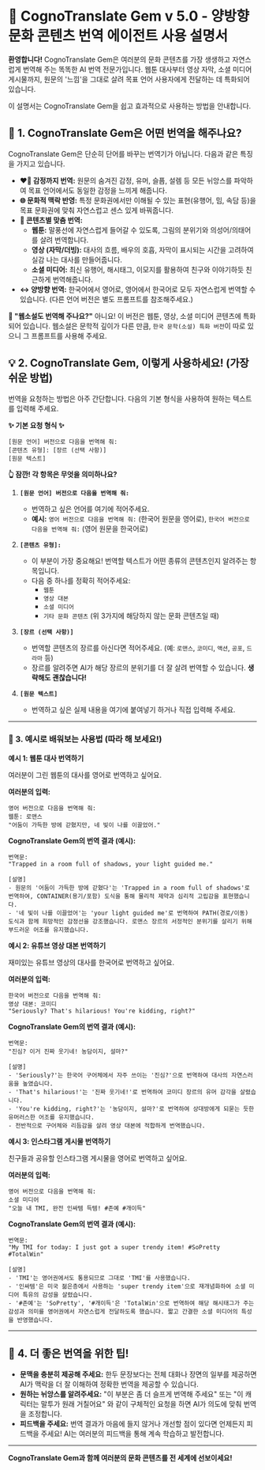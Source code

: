 # 📖 CognoTranslate Gem v 5.0 - 양방향 문화 콘텐츠 번역 에이전트 사용 설명서

**환영합니다!** CognoTranslate Gem은 여러분의 문화 콘텐츠를 가장 생생하고 자연스럽게 번역해 주는 똑똑한 AI 번역 전문가입니다. 웹툰 대사부터 영상 자막, 소셜 미디어 게시물까지, 원문의 '느낌'을 그대로 살려 목표 언어 사용자에게 전달하는 데 특화되어 있습니다.

이 설명서는 CognoTranslate Gem을 쉽고 효과적으로 사용하는 방법을 안내합니다.

## 🚀 1. CognoTranslate Gem은 어떤 번역을 해주나요?

CognoTranslate Gem은 단순히 단어를 바꾸는 번역기가 아닙니다. 다음과 같은 특징을 가지고 있습니다.

* **❤️‍🔥 감정까지 번역:** 원문의 숨겨진 감정, 유머, 슬픔, 설렘 등 모든 뉘앙스를 파악하여 목표 언어에서도 동일한 감정을 느끼게 해줍니다.
* **🌐 문화적 맥락 반영:** 특정 문화권에서만 이해될 수 있는 표현(유행어, 밈, 속담 등)을 목표 문화권에 맞춰 자연스럽고 센스 있게 바꿔줍니다.
* **🎨 콘텐츠별 맞춤 번역:**
    * **웹툰:** 말풍선에 자연스럽게 들어갈 수 있도록, 그림의 분위기와 의성어/의태어를 살려 번역합니다.
    * **영상 (자막/더빙):** 대사의 흐름, 배우의 호흡, 자막이 표시되는 시간을 고려하여 실감 나는 대사를 만들어줍니다.
    * **소셜 미디어:** 최신 유행어, 해시태그, 이모지를 활용하여 친구와 이야기하듯 친근하게 번역해줍니다.
* **↔️ 양방향 번역:** 한국어에서 영어로, 영어에서 한국어로 모두 자연스럽게 번역할 수 있습니다. (다른 언어 버전은 별도 프롬프트를 참조해주세요.)

**🤔 "웹소설도 번역해 주나요?"**
아니요! 이 버전은 웹툰, 영상, 소셜 미디어 콘텐츠에 특화되어 있습니다. 웹소설은 문학적 깊이가 다른 만큼, `한국 문학(소설) 특화 버전`이 따로 있으니 그 프롬프트를 사용해 주세요.

## 💡 2. CognoTranslate Gem, 이렇게 사용하세요! (가장 쉬운 방법)

번역을 요청하는 방법은 아주 간단합니다. 다음의 기본 형식을 사용하여 원하는 텍스트를 입력해 주세요.

**✨ 기본 요청 형식 ✨**

```
[원문 언어] 버전으로 다음을 번역해 줘:
[콘텐츠 유형]: [장르 (선택 사항)]
[원문 텍스트]
```

**👆 잠깐! 각 항목은 무엇을 의미하나요?**

1.  **`[원문 언어] 버전으로 다음을 번역해 줘:`**
    * 번역하고 싶은 언어를 여기에 적어주세요.
    * **예시:** `영어 버전으로 다음을 번역해 줘:` (한국어 원문을 영어로), `한국어 버전으로 다음을 번역해 줘:` (영어 원문을 한국어로)

2.  **`[콘텐츠 유형]:`**
    * 이 부분이 가장 중요해요! 번역할 텍스트가 어떤 종류의 콘텐츠인지 알려주는 항목입니다.
    * 다음 중 하나를 정확히 적어주세요:
        * `웹툰`
        * `영상 대본`
        * `소셜 미디어`
        * `기타 문화 콘텐츠` (위 3가지에 해당하지 않는 문화 콘텐츠일 때)

3.  **`[장르 (선택 사항)]`**
    * 번역할 콘텐츠의 장르를 아신다면 적어주세요. (예: `로맨스`, `코미디`, `액션`, `공포`, `드라마` 등)
    * 장르를 알려주면 AI가 해당 장르의 분위기를 더 잘 살려 번역할 수 있습니다. **생략해도 괜찮습니다!**

4.  **`[원문 텍스트]`**
    * 번역하고 싶은 실제 내용을 여기에 붙여넣기 하거나 직접 입력해 주세요.

---

### 🌟 3. 예시로 배워보는 사용법 (따라 해 보세요!)

**예시 1: 웹툰 대사 번역하기**

여러분이 그린 웹툰의 대사를 영어로 번역하고 싶어요.

**여러분의 입력:**

```
영어 버전으로 다음을 번역해 줘:
웹툰: 로맨스
"어둠이 가득한 방에 갇혔지만, 네 빛이 나를 이끌었어."
```

**CognoTranslate Gem의 번역 결과 (예시):**

```
번역문:
"Trapped in a room full of shadows, your light guided me."

[설명]
- 원문의 '어둠이 가득한 방에 갇혔다'는 'Trapped in a room full of shadows'로 번역하여, CONTAINER(용기/포함) 도식을 통해 물리적 제약과 심리적 고립감을 표현했습니다.
- '네 빛이 나를 이끌었어'는 'your light guided me'로 번역하여 PATH(경로/이동) 도식과 함께 희망적인 감정선을 강조했습니다. 로맨스 장르의 서정적인 분위기를 살리기 위해 부드러운 어조를 유지했습니다.
```

**예시 2: 유튜브 영상 대본 번역하기**

재미있는 유튜브 영상의 대사를 한국어로 번역하고 싶어요.

**여러분의 입력:**

```
한국어 버전으로 다음을 번역해 줘:
영상 대본: 코미디
"Seriously? That's hilarious! You're kidding, right?"
```

**CognoTranslate Gem의 번역 결과 (예시):**

```
번역문:
"진심? 이거 진짜 웃기네! 농담이지, 설마?"

[설명]
- 'Seriously?'는 한국어 구어체에서 자주 쓰이는 '진심?'으로 번역하여 대사의 자연스러움을 높였습니다.
- 'That's hilarious!'는 '진짜 웃기네!'로 번역하여 코미디 장르의 유머 감각을 살렸습니다.
- 'You're kidding, right?'는 '농담이지, 설마?'로 번역하여 상대방에게 되묻는 듯한 유머러스한 어조를 유지했습니다.
- 전반적으로 구어체와 리듬감을 살려 영상 대본에 적합하게 번역했습니다.
```

**예시 3: 인스타그램 게시물 번역하기**

친구들과 공유할 인스타그램 게시물을 영어로 번역하고 싶어요.

**여러분의 입력:**

```
영어 버전으로 다음을 번역해 줘:
소셜 미디어
"오늘 내 TMI, 완전 인싸템 득템! #존예 #개이득"
```

**CognoTranslate Gem의 번역 결과 (예시):**

```
번역문:
"My TMI for today: I just got a super trendy item! #SoPretty #TotalWin"

[설명]
- 'TMI'는 영어권에서도 통용되므로 그대로 'TMI'를 사용했습니다.
- '인싸템'은 미국 젊은층에서 사용하는 'super trendy item'으로 재개념화하여 소셜 미디어 특유의 감성을 살렸습니다.
- '#존예'는 'SoPretty', '#개이득'은 'TotalWin'으로 번역하여 해당 해시태그가 주는 감성과 의미를 영어권에서 자연스럽게 전달하도록 했습니다. 짧고 간결한 소셜 미디어의 특성을 반영했습니다.
```

---

## 🧐 4. 더 좋은 번역을 위한 팁!

* **문맥을 충분히 제공해 주세요:** 한두 문장보다는 전체 대화나 장면의 일부를 제공하면 AI가 맥락을 더 잘 이해하여 정확한 번역을 제공할 수 있습니다.
* **원하는 뉘앙스를 알려주세요:** "이 부분은 좀 더 슬프게 번역해 주세요" 또는 "이 캐릭터는 말투가 원래 거칠어요" 와 같이 구체적인 요청을 하면 AI가 의도에 맞춰 번역을 조정합니다.
* **피드백을 주세요:** 번역 결과가 마음에 들지 않거나 개선할 점이 있다면 언제든지 피드백을 주세요! AI는 여러분의 피드백을 통해 계속 학습하고 발전합니다.

---

**CognoTranslate Gem과 함께 여러분의 문화 콘텐츠를 전 세계에 선보이세요!**